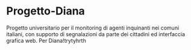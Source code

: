 # Progetto-Diana
Progetto universitario per il monitoring di agenti inquinanti nei comuni italiani, con supporto di segnalazioni da parte dei cittadini ed interfaccia grafica web.
Per Diana!trytyhrth
